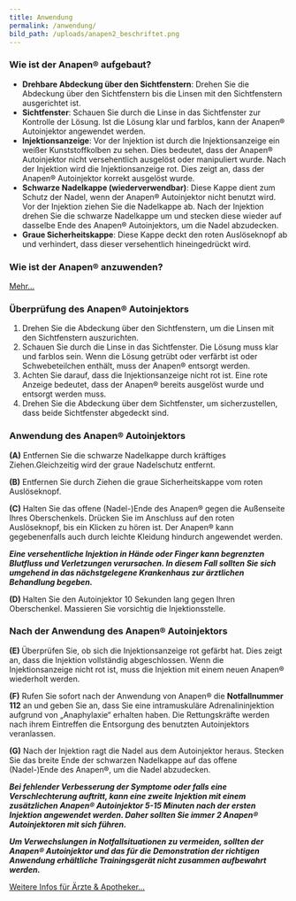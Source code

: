 ```yaml
---
title: Anwendung
permalink: /anwendung/
bild_path: /uploads/anapen2_beschriftet.png
---
```



### Wie ist der Anapen&reg; aufgebaut?

* **Drehbare Abdeckung &uuml;ber den Sichtfenstern**: Drehen Sie die Abdeckung &uuml;ber den Sichtfenstern bis die Linsen mit den Sichtfenstern ausgerichtet ist.
* **Sichtfenster**: Schauen Sie durch die Linse in das Sichtfenster zur Kontrolle der L&ouml;sung. Ist die L&ouml;sung klar und farblos, kann der Anapen&reg; Autoinjektor angewendet werden.
* **Injektionsanzeige**: Vor der Injektion ist durch die Injektionsanzeige ein wei&szlig;er Kunststoffkolben zu sehen. Dies bedeutet, dass der Anapen&reg; Autoinjektor nicht versehentlich ausgel&ouml;st oder manipuliert wurde. Nach der Injektion wird die Injektionsanzeige rot. Dies zeigt an, dass der Anapen&reg; Autoinjektor korrekt ausgel&ouml;st wurde.
* **Schwarze Nadelkappe (wiederverwendbar)**: Diese Kappe dient zum Schutz der Nadel, wenn der Anapen&reg; Autoinjektor nicht benutzt wird. Vor der Injektion ziehen Sie die Nadelkappe ab. Nach der Injektion drehen Sie die schwarze Nadelkappe um und stecken diese wieder auf dasselbe Ende des Anapen&reg; Autoinjektors, um die Nadel abzudecken.
* **Graue Sicherheitskappe**: Diese Kappe deckt den roten Ausl&ouml;seknopf ab und verhindert, dass dieser versehentlich hineingedr&uuml;ckt wird.


### Wie ist der Anapen&reg; anzuwenden?



[Mehr…](/uploads/patientenmerkblatt-anapen-deutsch-nach-vorgabe-bfarm-final.pdf)


### &Uuml;berpr&uuml;fung des Anapen&reg; Autoinjektors


1. Drehen Sie die Abdeckung &uuml;ber den Sichtfenstern, um die Linsen mit den Sichtfenstern auszurichten.
2. Schauen Sie durch die Linse in das Sichtfenster. Die L&ouml;sung muss klar und farblos sein. Wenn die L&ouml;sung getr&uuml;bt oder verf&auml;rbt ist oder Schwebeteilchen enth&auml;lt, muss der Anapen&reg; entsorgt werden.
3. Achten Sie darauf, dass die Injektionsanzeige nicht rot ist. Eine rote Anzeige bedeutet, dass der Anapen&reg; bereits ausgel&ouml;st wurde und entsorgt werden muss.
4. <div>Drehen Sie die Abdeckung &uuml;ber dem Sichtfenster, um sicherzustellen, dass beide Sichtfenster abgedeckt sind.</div>

### Anwendung des Anapen&reg; Autoinjektors

**(A)** Entfernen Sie die schwarze Nadelkappe durch kr&auml;ftiges Ziehen.Gleichzeitig wird der graue Nadelschutz entfernt.

**(B)** Entfernen Sie durch Ziehen die graue Sicherheitskappe vom roten Ausl&ouml;seknopf.

**(C)** Halten Sie das offene (Nadel-)Ende des Anapen&reg; gegen die Au&szlig;enseite Ihres Oberschenkels. Dr&uuml;cken Sie im Anschluss auf den roten Ausl&ouml;seknopf, bis ein Klicken zu h&ouml;ren ist. Der Anapen&reg; kann gegebenenfalls auch durch leichte Kleidung hindurch angewendet werden.

***Eine versehentliche Injektion in H&auml;nde oder Finger kann begrenzten Blutfluss und Verletzungen verursachen. In diesem Fall sollten Sie sich umgehend in das n&auml;chstgelegene Krankenhaus zur &auml;rztlichen Behandlung begeben.***

**(D)** Halten Sie den Autoinjektor 10 Sekunden lang gegen Ihren Oberschenkel. Massieren Sie vorsichtig die Injektionsstelle.

### Nach der Anwendung des Anapen&reg; Autoinjektors

**(E)&nbsp;**&Uuml;berpr&uuml;fen Sie, ob sich die Injektionsanzeige rot gef&auml;rbt hat. Dies zeigt an, dass die Injektion vollst&auml;ndig abgeschlossen. Wenn die Injektionsanzeige nicht rot ist, muss die Injektion mit einem neuen Anapen&reg; wiederholt werden.

**(F)** Rufen Sie sofort nach der Anwendung von Anapen&reg; die **Notfallnummer 112** an und geben Sie an, dass Sie eine intramuskul&auml;re Adrenalininjektion aufgrund von „Anaphylaxie“ erhalten haben. Die Rettungskr&auml;fte werden nach ihrem Eintreffen die Entsorgung des benutzten Autoinjektors veranlassen.

**(G)** Nach der Injektion ragt die Nadel aus dem Autoinjektor heraus. Stecken Sie das breite Ende der schwarzen Nadelkappe auf das offene (Nadel-)Ende des Anapen&reg;, um die Nadel abzudecken.

***Bei fehlender Verbesserung der Symptome oder falls eine Verschlechterung auftritt, kann eine zweite Injektion mit einem zus&auml;tzlichen Anapen&reg; Autoinjektor 5-15 Minuten nach der ersten Injektion angewendet werden. Daher sollten Sie immer 2 Anapen&reg; Autoinjektoren mit sich f&uuml;hren.***

***Um Verwechslungen in Notfallsituationen zu vermeiden, sollten der Anapen&reg; Autoinjektor und das f&uuml;r die Demonstration der richtigen Anwendung erh&auml;ltliche Trainingsger&auml;t nicht zusammen aufbewahrt werden.***



[Weitere Infos f&uuml;r &Auml;rzte & Apotheker…](/intern)
